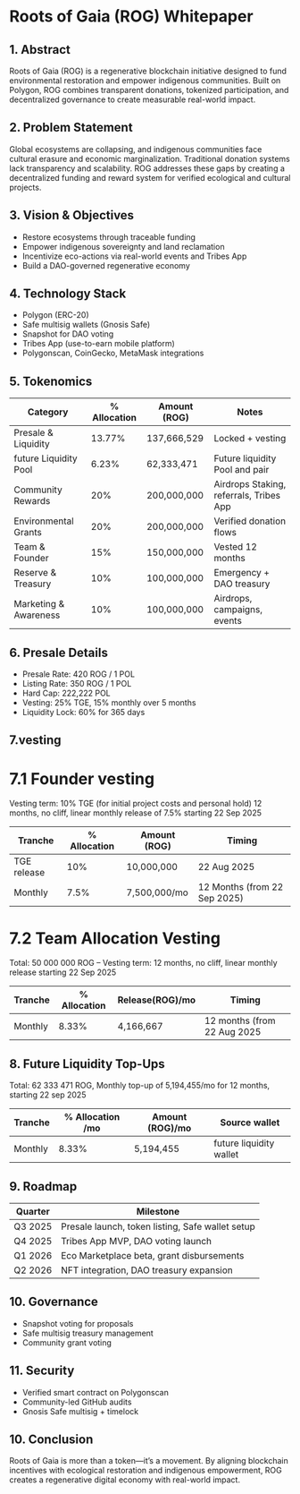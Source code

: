 # Roots of Gaia (ROG) Whitepaper

## 1. Abstract
Roots of Gaia (ROG) is a regenerative blockchain initiative designed to fund environmental restoration and empower indigenous communities. Built on Polygon, ROG combines transparent donations, tokenized participation, and decentralized governance to create measurable real-world impact.

## 2. Problem Statement
Global ecosystems are collapsing, and indigenous communities face cultural erasure and economic marginalization. Traditional donation systems lack transparency and scalability. ROG addresses these gaps by creating a decentralized funding and reward system for verified ecological and cultural projects.

## 3. Vision & Objectives
- Restore ecosystems through traceable funding
- Empower indigenous sovereignty and land reclamation
- Incentivize eco-actions via real-world events and Tribes App
- Build a DAO-governed regenerative economy

## 4. Technology Stack
- Polygon (ERC-20)
- Safe multisig wallets (Gnosis Safe)
- Snapshot for DAO voting
- Tribes App (use-to-earn mobile platform)
- Polygonscan, CoinGecko, MetaMask integrations

## 5. Tokenomics

| Category                | % Allocation | Amount (ROG)   | Notes                                   |
|-------------------------|--------------|----------------|--------------------------------------   |
| Presale & Liquidity     | 13.77%       | 137,666,529    | Locked + vesting                        |
| future Liquidity Pool   | 6.23%        | 62,333,471     | Future liquidity Pool and pair          |
| Community Rewards       | 20%          | 200,000,000    | Airdrops Staking, referrals, Tribes App |
| Environmental Grants    | 20%          | 200,000,000    | Verified donation flows                 |
| Team & Founder          | 15%          | 150,000,000    | Vested 12 months                        |
| Reserve & Treasury      | 10%          | 100,000,000    | Emergency + DAO treasury     		    |
| Marketing & Awareness   | 10%          | 100,000,000    | Airdrops, campaigns, events    			|

## 6. Presale Details
- Presale Rate: 420 ROG / 1 POL
- Listing Rate: 350 ROG / 1 POL
- Hard Cap: 222,222 POL
- Vesting: 25% TGE, 15% monthly over 5 months
- Liquidity Lock: 60% for 365 days


## 7.vesting

# 7.1 Founder vesting

 Vesting term: 10% TGE (for initial project costs and personal hold) 
 12 months, no cliff, linear monthly release of 7.5% starting 22 Sep 2025  

|     Tranche           | % Allocation  | Amount (ROG)      | Timing                                |
|---------------------- |-------------- |------------------ |-------------------------------------- |
| 	TGE release			|	10%			|	10,000,000		|	22 Aug 2025							|
|	Monthly 			|	7.5%		|   7,500,000/mo	|	12 Months (from 22 Sep 2025)		|


# 7.2 Team Allocation Vesting

Total: 50 000 000 ROG – Vesting term: 12 months, no cliff, linear monthly release starting 22 Sep 2025

| 	  Tranche 		    | % Allocation  |  Release(ROG)/mo  | Timing 				      |
|---------------------- |---------------|------------------ |------------------------     |
|    Monthly			| 8.33%	        |	4,166,667		| 12 months (from 22 Aug 2025 |


## 8. Future Liquidity Top-Ups

Total: 62 333 471 ROG,  Monthly top-up of  5,194,455/mo  for 12 months,  starting 22 sep 2025

|    Tranche            | % Allocation /mo  | Amount (ROG)/mo   |   Source wallet                       |
|---------------------- |------------------ |------------------ |-------------------------------------- |
|	 Monthly			|	8.33%    	    | 5,194,455 	    |	future liquidity wallet				|


## 9. Roadmap
| Quarter | Milestone                                        |
|---------| -----------------------------------------------  |
| Q3 2025 | Presale launch, token listing, Safe wallet setup |
| Q4 2025 | Tribes App MVP, DAO voting launch                |
| Q1 2026 | Eco Marketplace beta, grant disbursements        |
| Q2 2026 | NFT integration, DAO treasury expansion          |


## 10. Governance
- Snapshot voting for proposals
- Safe multisig treasury management
- Community grant voting


## 11. Security
- Verified smart contract on Polygonscan
- Community-led GitHub audits
- Gnosis Safe multisig + timelock


## 10. Conclusion
Roots of Gaia is more than a token—it’s a movement. By aligning blockchain incentives with ecological restoration and indigenous empowerment, ROG creates a regenerative digital economy with real-world impact.